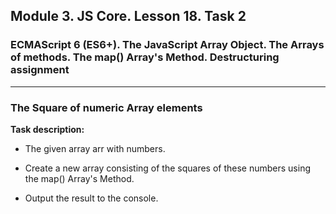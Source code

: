 ## Module 3. JS Core. Lesson 18. Task 2

### ECMAScript 6 (ES6+). The JavaScript Array Object. The Arrays of methods. The map() Array's Method. Destructuring assignment
***

### The Square of numeric Array elements

**Task description:**

- The given array arr with numbers.

- Create a new array consisting of the squares of these numbers using the map() Array's Method.

- Output the result to the console.
